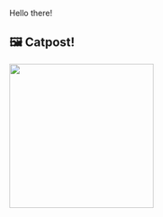 Hello there!



## 🖼️ Catpost!

<sub>
    <img src="https://cdn2.thecatapi.com/images/6rj.jpg" height="256">
</sub>

